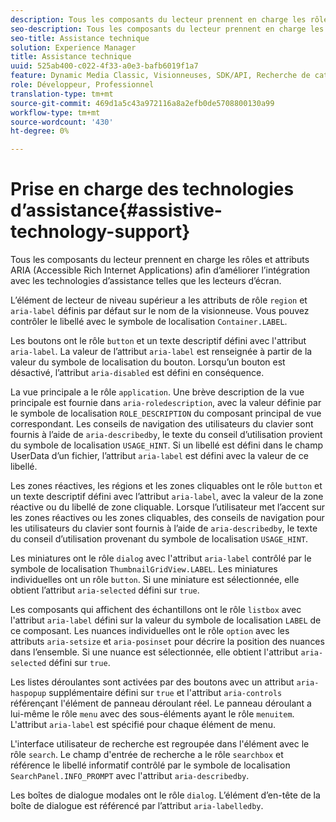 ```yaml
---
description: Tous les composants du lecteur prennent en charge les rôles et attributs ARIA (Accessible Rich Internet Applications) afin d’améliorer l’intégration avec les technologies d’assistance telles que les lecteurs d’écran.
seo-description: Tous les composants du lecteur prennent en charge les rôles et attributs ARIA (Accessible Rich Internet Applications) afin d’améliorer l’intégration avec les technologies d’assistance telles que les lecteurs d’écran.
seo-title: Assistance technique
solution: Experience Manager
title: Assistance technique
uuid: 525ab400-c022-4f33-a0e3-bafb6019f1a7
feature: Dynamic Media Classic, Visionneuses, SDK/API, Recherche de catalogue électronique, Accessibilité
role: Développeur, Professionnel
translation-type: tm+mt
source-git-commit: 469d1a5c43a972116a8a2efb0de5708800130a99
workflow-type: tm+mt
source-wordcount: '430'
ht-degree: 0%

---
```



# Prise en charge des technologies d’assistance{#assistive-technology-support}

Tous les composants du lecteur prennent en charge les rôles et attributs ARIA (Accessible Rich Internet Applications) afin d’améliorer l’intégration avec les technologies d’assistance telles que les lecteurs d’écran.

L’élément de lecteur de niveau supérieur a les attributs de rôle `region` et `aria-label` définis par défaut sur le nom de la visionneuse. Vous pouvez contrôler le libellé avec le symbole de localisation `Container.LABEL`.

Les boutons ont le rôle `button` et un texte descriptif défini avec l&#39;attribut `aria-label`. La valeur de l’attribut `aria-label` est renseignée à partir de la valeur du symbole de localisation du bouton. Lorsqu’un bouton est désactivé, l’attribut `aria-disabled` est défini en conséquence.

La vue principale a le rôle `application`. Une brève description de la vue principale est fournie dans `aria-roledescription`, avec la valeur définie par le symbole de localisation `ROLE_DESCRIPTION` du composant principal de vue correspondant. Les conseils de navigation des utilisateurs du clavier sont fournis à l’aide de `aria-describedby`, le texte du conseil d’utilisation provient du symbole de localisation `USAGE_HINT`. Si un libellé est défini dans le champ UserData d’un fichier, l’attribut `aria-label` est défini avec la valeur de ce libellé.

Les zones réactives, les régions et les zones cliquables ont le rôle `button` et un texte descriptif défini avec l’attribut `aria-label`, avec la valeur de la zone réactive ou du libellé de zone cliquable. Lorsque l’utilisateur met l’accent sur les zones réactives ou les zones cliquables, des conseils de navigation pour les utilisateurs du clavier sont fournis à l’aide de `aria-describedby`, le texte du conseil d’utilisation provenant du symbole de localisation `USAGE_HINT`.

Les miniatures ont le rôle `dialog` avec l&#39;attribut `aria-label` contrôlé par le symbole de localisation `ThumbnailGridView.LABEL`. Les miniatures individuelles ont un rôle `button`. Si une miniature est sélectionnée, elle obtient l’attribut `aria-selected` défini sur `true`.

Les composants qui affichent des échantillons ont le rôle `listbox` avec l&#39;attribut `aria-label` défini sur la valeur du symbole de localisation `LABEL` de ce composant. Les nuances individuelles ont le rôle `option` avec les attributs `aria-setsize` et `aria-posinset` pour décrire la position des nuances dans l’ensemble. Si une nuance est sélectionnée, elle obtient l&#39;attribut `aria-selected` défini sur `true`.

Les listes déroulantes sont activées par des boutons avec un attribut `aria-haspopup` supplémentaire défini sur `true` et l&#39;attribut `aria-controls` référençant l&#39;élément de panneau déroulant réel. Le panneau déroulant a lui-même le rôle `menu` avec des sous-éléments ayant le rôle `menuitem`. L&#39;attribut `aria-label` est spécifié pour chaque élément de menu.

L&#39;interface utilisateur de recherche est regroupée dans l&#39;élément avec le rôle `search`. Le champ d&#39;entrée de recherche a le rôle `searchbox` et référence le libellé informatif contrôlé par le symbole de localisation `SearchPanel.INFO_PROMPT` avec l&#39;attribut `aria-describedby`.

Les boîtes de dialogue modales ont le rôle `dialog`. L’élément d’en-tête de la boîte de dialogue est référencé par l’attribut `aria-labelledby`.
